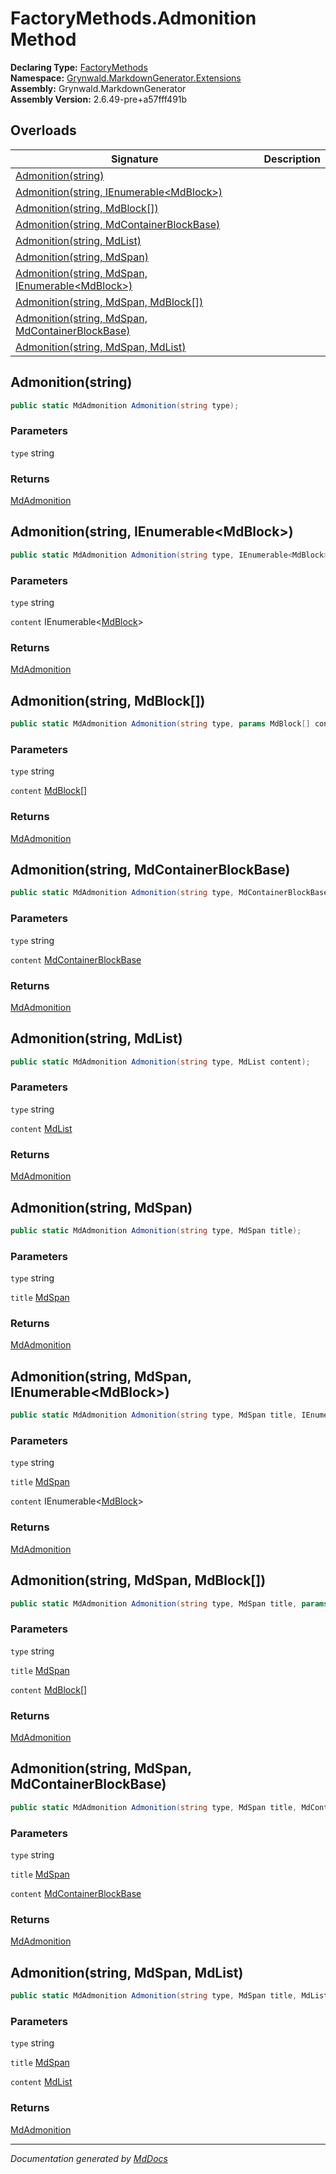 ﻿<!--  
  <auto-generated>   
    The contents of this file were generated by a tool.  
    Changes to this file may be list if the file is regenerated  
  </auto-generated>   
-->

# FactoryMethods.Admonition Method

**Declaring Type:** [FactoryMethods](../index.md)  
**Namespace:** [Grynwald.MarkdownGenerator.Extensions](../../index.md)  
**Assembly:** Grynwald.MarkdownGenerator  
**Assembly Version:** 2.6.49\-pre+a57fff491b

## Overloads

| Signature                                                                                         | Description |
| ------------------------------------------------------------------------------------------------- | ----------- |
| [Admonition(string)](#admonitionstring)                                                           |             |
| [Admonition(string, IEnumerable\<MdBlock\>)](#admonitionstring-ienumerablemdblock)                |             |
| [Admonition(string, MdBlock\[\])](#admonitionstring-mdblock)                                      |             |
| [Admonition(string, MdContainerBlockBase)](#admonitionstring-mdcontainerblockbase)                |             |
| [Admonition(string, MdList)](#admonitionstring-mdlist)                                            |             |
| [Admonition(string, MdSpan)](#admonitionstring-mdspan)                                            |             |
| [Admonition(string, MdSpan, IEnumerable\<MdBlock\>)](#admonitionstring-mdspan-ienumerablemdblock) |             |
| [Admonition(string, MdSpan, MdBlock\[\])](#admonitionstring-mdspan-mdblock)                       |             |
| [Admonition(string, MdSpan, MdContainerBlockBase)](#admonitionstring-mdspan-mdcontainerblockbase) |             |
| [Admonition(string, MdSpan, MdList)](#admonitionstring-mdspan-mdlist)                             |             |

## Admonition(string)

```csharp
public static MdAdmonition Admonition(string type);
```

### Parameters

`type`  string

### Returns

[MdAdmonition](../../MdAdmonition/index.md)

## Admonition(string, IEnumerable\<MdBlock\>)

```csharp
public static MdAdmonition Admonition(string type, IEnumerable<MdBlock> content);
```

### Parameters

`type`  string

`content`  IEnumerable\<[MdBlock](../../../MdBlock/index.md)\>

### Returns

[MdAdmonition](../../MdAdmonition/index.md)

## Admonition(string, MdBlock\[\])

```csharp
public static MdAdmonition Admonition(string type, params MdBlock[] content);
```

### Parameters

`type`  string

`content`  [MdBlock](../../../MdBlock/index.md)\[\]

### Returns

[MdAdmonition](../../MdAdmonition/index.md)

## Admonition(string, MdContainerBlockBase)

```csharp
public static MdAdmonition Admonition(string type, MdContainerBlockBase content);
```

### Parameters

`type`  string

`content`  [MdContainerBlockBase](../../../MdContainerBlockBase/index.md)

### Returns

[MdAdmonition](../../MdAdmonition/index.md)

## Admonition(string, MdList)

```csharp
public static MdAdmonition Admonition(string type, MdList content);
```

### Parameters

`type`  string

`content`  [MdList](../../../MdList/index.md)

### Returns

[MdAdmonition](../../MdAdmonition/index.md)

## Admonition(string, MdSpan)

```csharp
public static MdAdmonition Admonition(string type, MdSpan title);
```

### Parameters

`type`  string

`title`  [MdSpan](../../../MdSpan/index.md)

### Returns

[MdAdmonition](../../MdAdmonition/index.md)

## Admonition(string, MdSpan, IEnumerable\<MdBlock\>)

```csharp
public static MdAdmonition Admonition(string type, MdSpan title, IEnumerable<MdBlock> content);
```

### Parameters

`type`  string

`title`  [MdSpan](../../../MdSpan/index.md)

`content`  IEnumerable\<[MdBlock](../../../MdBlock/index.md)\>

### Returns

[MdAdmonition](../../MdAdmonition/index.md)

## Admonition(string, MdSpan, MdBlock\[\])

```csharp
public static MdAdmonition Admonition(string type, MdSpan title, params MdBlock[] content);
```

### Parameters

`type`  string

`title`  [MdSpan](../../../MdSpan/index.md)

`content`  [MdBlock](../../../MdBlock/index.md)\[\]

### Returns

[MdAdmonition](../../MdAdmonition/index.md)

## Admonition(string, MdSpan, MdContainerBlockBase)

```csharp
public static MdAdmonition Admonition(string type, MdSpan title, MdContainerBlockBase content);
```

### Parameters

`type`  string

`title`  [MdSpan](../../../MdSpan/index.md)

`content`  [MdContainerBlockBase](../../../MdContainerBlockBase/index.md)

### Returns

[MdAdmonition](../../MdAdmonition/index.md)

## Admonition(string, MdSpan, MdList)

```csharp
public static MdAdmonition Admonition(string type, MdSpan title, MdList content);
```

### Parameters

`type`  string

`title`  [MdSpan](../../../MdSpan/index.md)

`content`  [MdList](../../../MdList/index.md)

### Returns

[MdAdmonition](../../MdAdmonition/index.md)

___

*Documentation generated by [MdDocs](https://github.com/ap0llo/mddocs)*
